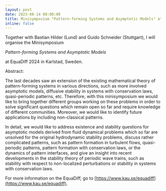 ```yaml
---
layout: post
date: 2023-08-14 08:00:00
title: Minisymposium "Pattern-forming Systems and Asymptotic Models" at EquaDiff 2024
inline: false
---
```


Together with Bastian Hilder (Lund) and Guido Schneider (Stuttgart), I will organise the Minisymposium

*Pattern-forming Systems and Asymptotic Models*

at EquaDiff 2024 in Karlstad, Sweden.

Abstract:

The last decades saw an extension of the existing mathematical theory of  pattern-forming systems in various directions, such as more involved asymptotic models, diffusive stability in systems with conservation laws, quasi-periodic patterns, etc. Therefore, with this minisymposium we would like to bring together different groups working on these problems in order to solve significant questions which remain open so far and require knowledge of different communities. Moreover, we would like to identify future applications  by including non-classical patterns.

In detail, we would like to address existence and stability questions for asymptotic models derived from fluid dynamical problems which so far are unsolved for the original hydrodynamic stability problems, discuss rather complicated patterns, such as pattern formation in turbulent flows, quasi-periodic patterns, pattern formation with conservation laws, or the dynamics of pattern interfaces, and give an insight into recent developments in the stability theory of periodic wave trains, such as stability with respect to non-localized perturbations or stability in systems with conservation laws.

For more information on the EquaDiff, go to [https://www.kau.se/equadiff](https://www.kau.se/equadiff).